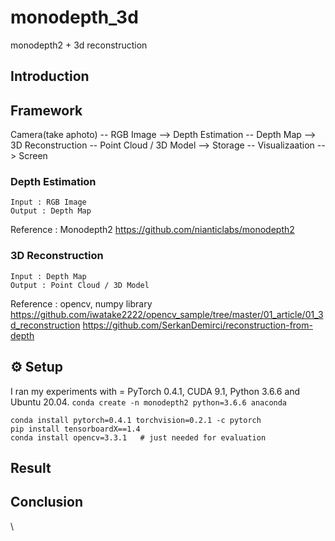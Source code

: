 # monodepth_3d
monodepth2 + 3d reconstruction

## Introduction

## Framework
Camera(take aphoto) -- RGB Image --> Depth Estimation -- Depth Map --> 3D Reconstruction -- Point Cloud / 3D Model --> Storage -- Visualizaation --> Screen

### Depth Estimation
    Input : RGB Image
    Output : Depth Map

Reference : Monodepth2
https://github.com/nianticlabs/monodepth2

### 3D Reconstruction
    Input : Depth Map
    Output : Point Cloud / 3D Model

Reference : opencv, numpy library
https://github.com/iwatake2222/opencv_sample/tree/master/01_article/01_3d_reconstruction
https://github.com/SerkanDemirci/reconstruction-from-depth

## ⚙️ Setup
I ran my experiments with =
PyTorch 0.4.1, CUDA 9.1, Python 3.6.6 and Ubuntu 20.04.
`conda create -n monodepth2 python=3.6.6 anaconda`

    conda install pytorch=0.4.1 torchvision=0.2.1 -c pytorch
    pip install tensorboardX==1.4
    conda install opencv=3.3.1   # just needed for evaluation


## Result


## Conclusion

\